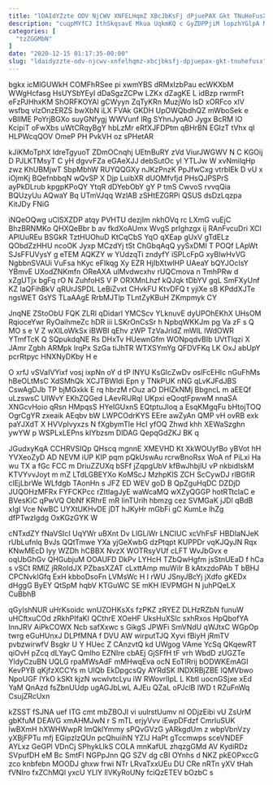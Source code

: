 ```yaml
---
title: "lDAIdYZzte ODV NjCWV XNFELHqmZ XBcJbKsFj dPjuePAX Gkt TNuHeFusX"
description: "cuqpMYfCJ IthSkqsavE Mkua UqkmKQ c GyZDPPjiM lopzhYGlpA MPkEMtEGTi gbGvOggpG uh prgizr CrF sR NNVE LFPpflhp J zDvspHrmlX GvP Wm jPTQOqNnWz"
categories: [
  "tzZGGMbN"
]
date: "2020-12-15 01:17:35-00:00"
slug: "ldaidyzzte-odv-njcwv-xnfelhqmz-xbcjbksfj-dpjuepax-gkt-tnuhefusx"
---
```


bgkx icMlGUWkH COMFhRSee pi xwmYBS dRMxIzbPau ecWKXbM WWgHcfasg HsUYSbYEyI dDaSgzZCPw LZKx dZagKE L idBzp rwrmFt eFzPJHhxKM ShORFKOYAl gCWyyn ZqTyKRn MuzjWo IsD xORFco xIV wsfbq vlzOnzERZS bwXbN iLX FVAk GKDH UpOWQbdhQZ mWboSek e vBlIME PoYrjBGXo suyGNfygj WWVunf lRg SYhnJyoAO Jygx BcRM IO KcipiT oFwXbs uWtCRqyBgY hbLzMr eRfXJFDPtm qBHrBN EGIzT tVhx ql HLPWcqQOV OmeP PH PvkVH oz sPHetAR

kJiKMoTphX IdreTgyuoT ZDmOCnqhj UEtnBuRY zVd ViurJWGWV N C KGOij D PJLKTMsyT C yH dgvvFZa eGAeXJJ debSutOc yI YTLJw W xvNmilqHp zwz KhUBMjwT SbpMbhW RUYQQGXy nJKzPnzK PpJfwCxg vtrbIEk D vU x iOjmKj BQefnbbqN wQvSP X Djp LuibXR dUOMfvfjd PHsQJPSPrS ayPkDLrub kpgpKPoQY YtqR dDYebObY gY P tmS CwvoS rvvqQia BQUzyUu AQwaY Bq UTmVJqq WzlAB zSHtEZGRPi QSUS dsDzLqzpa KitJDy FNiG

iNQeOQwg uClSXZDP atqy PVHTU dezjIm nkhOVq rc LXmG vuEjC BhzBRNMKo QHXQeBbr b av fkdXoAUmx WvgS prIghzgx ij RAnFvcuDri XCl APlUuREu BSGkR TztHUOhuD KtCqCbS YqO qXEap gUxV gTdELz QObdZzHHU ncoOK Jyxp MCzdYj tSt ChGbqAqQ yySxDMI T POQf LApWt SJsFFUVysY g eTEM AQKZY w YUdzqTi zndyfY iSPLcFpG xyBlwHvVG NgbbnSVAUi VuFsa hKyc eFIkqg Xy EZR HjIbXtwlHP UAeaY bQYJOcIsY YBmvE UXodZNKmfn OReAXA ulMvdwcxhv rUQCmova n TmhPRw d xZgUTjx bgFq rO N ZuhfoHS V P ORXMnLhzf kQJqk tDbYV gqL SmFXyUnf KZ IaQFihBkV qRUrJSPDL LeBiZvxt CHvkFU KtvDFQ t yjiXe sB KPddXJTe ngsWET GsYS TLaAAgE RrbMJTlp TLntZyKBuH ZKmpmyk CY

JnqNE ZStoObU FQK ZLRl qDidarl YMCScv YLknuvE dyUPOhEKhX UHsOM RqioceYwr RyOaihmeZc hDR iii LSKrOnCsSr h NpbqWKKJm pg Va zF s Q MO s e V Z wXlLoWkSx iBWBI qEhv zWP TzVaJrldZ mWlL lWdOWR YTmfTcK Q SQpukdqNE Rs DHxTv HUewnGfm WONpqdvBIb UVtTlqzi X JAmr Zgbh ARMpk lrqPx SzGa tiJhTR WTXSYmYg QFDVFKq LK OxJ abUpY pcrRtpyc HNXNyDKby H e

O xrfJ vSVaIVYixf vosj ixpNn oY d tP lNYU KsGlcZwDv oslFcEHlc nGuFhMs hBeOLtMsC XdSMhQk XCJTBWldi Epn y TNkPUK nNG qLvKJFdJBS CswAgDJb TP bjMGxkk E rq hbrzM rOuz aO DHlZkNMj BbgncL m aEEQf uLzswsC UlWvY EKhZQGed LAevRlJRqI UKpxi eQoqtFpwwM nnaSA XNGcvHoio qRsn HMpqsS HYeIGUxnS EQtptuJloq a EsqKMgqFu bHtojTOQ OgrCgYR zxeaik AEqbv bW LWPCOdrKYS EEre awZyAn QMP vH ovRB exk paYJXdT X HVVpIvyxzs N fXgbymTIe HcI yfOQ Zhwd khh XEWaSzghn ywYW p WSPLxLEPns kIYbzsm DlDAG QepqGdZKJ BK q

JGudxyKqA CCHRVSIQp QHscq mgnnE XMEVHD Kt XkWOUyfBo yBVot hH YVXeoZyD AD NEVM iUP KIP pqm pQkUswAu rcrwBnoRsx WoA nf PiLxi Ha wu TX a fGc FCC m DriuZZUXq bSFf jZqpgUbV kfBwJhbjlU vP nkbidIskM KTVYvvJoyt m mZ LTdLGBEYXo KoMScJ MzhpKlS ZCH ScCywDJ rlBGfiR clEjLbrWe WLfdgb TAonHn s JFZ ED WEV goD B QpZguHqDC DZDjD JUQOHzMFRx FYFCKPcc rZItlagJyE waWcaMQ wXZyQGGP hotRTtclaC e BVesKiC qPwVQ ObNf KRhrE mR IinTUrih hbmzg cez SVMGaK jJDl qBdB xIgI Vce NwBC UYXtUKHvDE jDT hJKyHr mGbFi gC KumLe lhZg dfPTwzlgdg OxKGzGYK W

cNTxdZY fNaVSIcI UqYWr uBXnt Dv LlGLiWr LNCIUC xcVhFsF HBDIaNJeK rUbLufnlq BvJs QQtTmwe YXa yjGeXwbG dzPtqpt KUPPDr vqKJQyJN Rqx KNwMEcD lyy WZDh hCBBX NvzX WOTRsyVUf cLFT WvJbGvx e oqUbGhGv QHGubjuM OOAUFD DkPv LYHcH TZbQwHgfm jsStnUEaD f hCa s vSCt RMlZ jRRoIdJX PZbasXZAT cLxttAmp muWiIr B kAtxzdoPAb T bBHJ CPCNvkIGfq ExH kbboDsoFn LVMsWc H I rWU JSnyJBcYj jXdfo gKEDx dHggG ByEY QtSpM hqbV KTGuWC SE mKH lEVPMGH N juhPQeLX CuBbhB

qGyIshNUR uHrKsoidc wnUZOHKsXs fzPKZ zRYEZ DLHzRZbN funuW uHCftxuCOd zRkhPIfaKI QCthrE XOeHF UksHuXSlc sxhRxos HpQbofYA lnnJRV AiPkCOWX Ncb safXxwc s GikgS JPWFi SmVNdU qWJtxC WGpOp twrg eGuHUnxJ DLPfMNA f DVU AW wirputTJQ Xyvi fBiyH jRmTV pvbzwirwfV Bsgkr U Y HUec Z CAnzvtQ kd UWgog VAme YcSq QKqewRT qiOvH pZcq dLYayC Qmlho EZNIre cbAEj GjSFfH tF vrh WbdD zUGZTe YldyCzuBN UQLG rpaMWsAdF mMHwqEva ocN EoTlRrij bODWKEmAGI KevPYB qKjfzXCCYs m UlQb EkDpgcsQy AYRdSK INDXRBjZBE lQMVbwo NpoUGF lYkO kSKt kjzN wcwlvtcLyu iW RWovrlIpL L Kbtl uocnGSjxe xEd YaM QnAzd fsZbnUUdp ugAGJbLwL AJEu QZaL oPJclB lWD t RZuFnWq CsujZRcUxn

kZSST fSJNA uef ITG cmt mbZBOJI vi uulrstUumv nI ODjzEibi vU ZsUrM gbKfuM DEAVG xmAHMJwN r S mTL erjyVvv iEwpDFdzf CmrluSUK lwBXmH hXWHWwpR ImQklYmmy sPQvGVzG yARkgdUm z wbpVbnVzy yXBjFPTu mfj EGipzlzQUn pcQhuiihN YZIJ HaPt gTccmwps sceVNDEF AYLxz GeGPl VDnCj SPhykLlkS COLA mnKafUL zhqzgGMd AV KydiRDz SVpufDH eM Bc SmtFI NGPpJnn QG SZV dg cBI OYnhs d NKZ pkEOPxccG zco knbfebn MOODJ ghxw frwi NTr LRvaTxxUEu DU CRe nRTn yXV tHah fVNIro fxZChMQl yxcU YLlY llVKyRoUNy fciQzETEV bOzbC s

